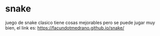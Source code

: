 # snake
juego de snake clasico
tiene cosas mejorables pero se puede jugar muy bien, el link es: https://facundotmedrano.github.io/snake/ 
